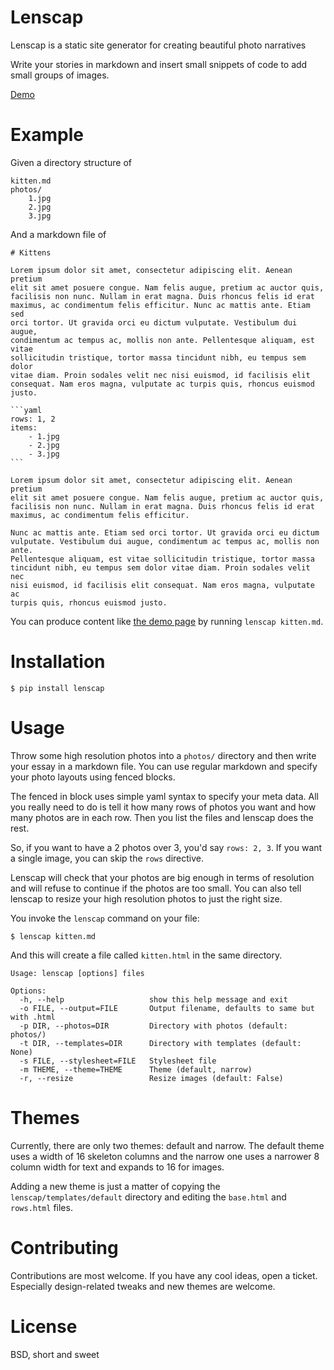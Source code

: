 # Lenscap

Lenscap is a static site generator for creating beautiful photo narratives

Write your stories in markdown and insert small snippets of code to add small
groups of images.

[Demo][1]

# Example

Given a directory structure of

```
kitten.md
photos/
    1.jpg
    2.jpg
    3.jpg
```

And a markdown file of

    # Kittens

    Lorem ipsum dolor sit amet, consectetur adipiscing elit. Aenean pretium
    elit sit amet posuere congue. Nam felis augue, pretium ac auctor quis,
    facilisis non nunc. Nullam in erat magna. Duis rhoncus felis id erat
    maximus, ac condimentum felis efficitur. Nunc ac mattis ante. Etiam sed
    orci tortor. Ut gravida orci eu dictum vulputate. Vestibulum dui augue,
    condimentum ac tempus ac, mollis non ante. Pellentesque aliquam, est vitae
    sollicitudin tristique, tortor massa tincidunt nibh, eu tempus sem dolor
    vitae diam. Proin sodales velit nec nisi euismod, id facilisis elit
    consequat. Nam eros magna, vulputate ac turpis quis, rhoncus euismod justo.

    ```yaml
    rows: 1, 2
    items:
        - 1.jpg
        - 2.jpg
        - 3.jpg
    ```

    Lorem ipsum dolor sit amet, consectetur adipiscing elit. Aenean pretium
    elit sit amet posuere congue. Nam felis augue, pretium ac auctor quis,
    facilisis non nunc. Nullam in erat magna. Duis rhoncus felis id erat
    maximus, ac condimentum felis efficitur.

    Nunc ac mattis ante. Etiam sed orci tortor. Ut gravida orci eu dictum
    vulputate. Vestibulum dui augue, condimentum ac tempus ac, mollis non ante.
    Pellentesque aliquam, est vitae sollicitudin tristique, tortor massa
    tincidunt nibh, eu tempus sem dolor vitae diam. Proin sodales velit nec
    nisi euismod, id facilisis elit consequat. Nam eros magna, vulputate ac
    turpis quis, rhoncus euismod justo.

You can produce content like [the demo page][1] by running `lenscap kitten.md`.

[1]: http://honza.ca/lenscap/kitten.html

# Installation

`$ pip install lenscap`

# Usage

Throw some high resolution photos into a `photos/` directory and then write
your essay in a markdown file.  You can use regular markdown and specify your
photo layouts using fenced blocks.

The fenced in block uses simple yaml syntax to specify your meta data.  All you
really need to do is tell it how many rows of photos you want and how many
photos are in each row.  Then you list the files and lenscap does the rest.

So, if you want to have a 2 photos over 3, you'd say `rows: 2, 3`.  If you want
a single image, you can skip the `rows` directive.

Lenscap will check that your photos are big enough in terms of resolution and
will refuse to continue if the photos are too small.  You can also tell lenscap
to resize your high resolution photos to just the right size.

You invoke the `lenscap` command on your file:

```
$ lenscap kitten.md
```

And this will create a file called `kitten.html` in the same directory.

```
Usage: lenscap [options] files

Options:
  -h, --help                   show this help message and exit
  -o FILE, --output=FILE       Output filename, defaults to same but with .html
  -p DIR, --photos=DIR         Directory with photos (default: photos/)
  -t DIR, --templates=DIR      Directory with templates (default: None)
  -s FILE, --stylesheet=FILE   Stylesheet file
  -m THEME, --theme=THEME      Theme (default, narrow)
  -r, --resize                 Resize images (default: False)
```

# Themes

Currently, there are only two themes: default and narrow.  The default theme
uses a width of 16 skeleton columns and the narrow one uses a narrower 8 column
width for text and expands to 16 for images.

Adding a new theme is just a matter of copying the `lenscap/templates/default`
directory and editing the `base.html` and `rows.html` files.

# Contributing

Contributions are most welcome.  If you have any cool ideas, open a ticket.
Especially design-related tweaks and new themes are welcome.

# License

BSD, short and sweet
